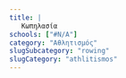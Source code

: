 ```yaml
---
title: |
   Κωπηλασία
schools: ["#N/A"]
category: "Αθλητισμός"
slugSubcategory: "rowing"
slugCategory: "athlitismos"
---
```


